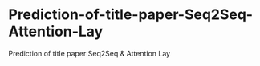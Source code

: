 # Prediction-of-title-paper-Seq2Seq-Attention-Lay
Prediction of title paper Seq2Seq &amp; Attention Lay

